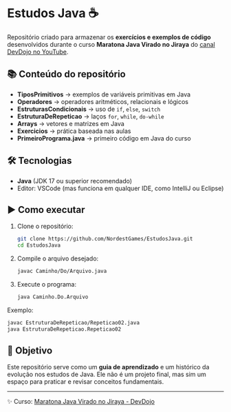 # Estudos Java ☕

Repositório criado para armazenar os **exercícios e exemplos de código** desenvolvidos durante o curso **Maratona Java Virado no Jiraya** do [canal DevDojo no YouTube](https://www.youtube.com/@DevDojoBrasil).

## 📚 Conteúdo do repositório

* **TiposPrimitivos** → exemplos de variáveis primitivas em Java
* **Operadores** → operadores aritméticos, relacionais e lógicos
* **EstruturasCondicionais** → uso de `if`, `else`, `switch`
* **EstruturaDeRepeticao** → laços `for`, `while`, `do-while`
* **Arrays** → vetores e matrizes em Java
* **Exercicios** → prática baseada nas aulas
* **PrimeiroPrograma.java** → primeiro código em Java do curso

## 🛠️ Tecnologias

* **Java** (JDK 17 ou superior recomendado)
* Editor: VSCode (mas funciona em qualquer IDE, como IntelliJ ou Eclipse)

## ▶️ Como executar

1. Clone o repositório:

   ```bash
   git clone https://github.com/NordestGames/EstudosJava.git
   cd EstudosJava
   ```
2. Compile o arquivo desejado:

   ```bash
   javac Caminho/Do/Arquivo.java
   ```
3. Execute o programa:

   ```bash
   java Caminho.Do.Arquivo
   ```

Exemplo:

```bash
javac EstruturaDeRepeticao/Repeticao02.java
java EstruturaDeRepeticao.Repeticao02
```

## 🎯 Objetivo

Este repositório serve como um **guia de aprendizado** e um histórico da evolução nos estudos de Java. Ele não é um projeto final, mas sim um espaço para praticar e revisar conceitos fundamentais.

---

✨ Curso: [Maratona Java Virado no Jiraya - DevDojo](https://www.youtube.com/playlist?list=PL62G310vn6nFIsOCC0H-C2infYgwm8SWW)
